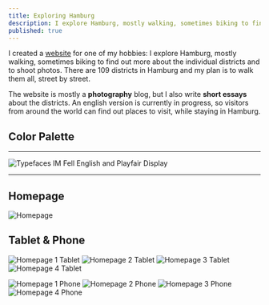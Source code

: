 ```yaml
---
title: Exploring Hamburg
description: I explore Hamburg, mostly walking, sometimes biking to find out more about the individual districts and to shoot photos.
published: true
---
```


<Row variant="bigLeft" marginBottom>

I created a [website](https://hamburg.stefanimhoff.de/) for one of my hobbies: I explore Hamburg, mostly walking, sometimes biking to find out more about the individual districts and to shoot photos. There are 109 districts in Hamburg and my plan is to walk them all, street by street.

The website is mostly a **photography** blog, but I also write **short essays** about the districts. An english version is currently in progress, so visitors from around the world can find out places to visit, while staying in Hamburg.

</Row>

<Row variant="fullsize" marginBottom>

## Color Palette

</Row>

<Row variant="variable" minWidth="10rem" marginBottom>

<ColorSwatch color="#000000" />
<ColorSwatch color="#1E2433" />
<ColorSwatch color="#253358" />
<ColorSwatch color="#42413F" />
<ColorSwatch color="#C19755" />
<ColorSwatch color="#FFFFFF" />

</Row>

---

<Row variant="center" marginBottom>

![Typefaces IM Fell English and Playfair Display](./images/hamburg-blog-typefaces.svg)

</Row>

---

<Row variant="center" marginBottom>

## Homepage

</Row>

<Row variant="center" marginBottom>

![Homepage](./images/hamburg-blog-homepage.jpg)

</Row>

<Row variant="center" marginBottom>

## Tablet & Phone

</Row>

<Row variant="variable" marginBottom>

![Homepage 1 Tablet](./images/hamburg-blog-mobile-tablet-1.jpg)
![Homepage 2 Tablet](./images/hamburg-blog-mobile-tablet-2.jpg)
![Homepage 3 Tablet](./images/hamburg-blog-mobile-tablet-3.jpg)
![Homepage 4 Tablet](./images/hamburg-blog-mobile-tablet-4.jpg)

</Row>

<Row variant="variable">

![Homepage 1 Phone](./images/hamburg-blog-mobile-phone-1.jpg)
![Homepage 2 Phone](./images/hamburg-blog-mobile-phone-2.jpg)
![Homepage 3 Phone](./images/hamburg-blog-mobile-phone-3.jpg)
![Homepage 4 Phone](./images/hamburg-blog-mobile-phone-4.jpg)

</Row>
